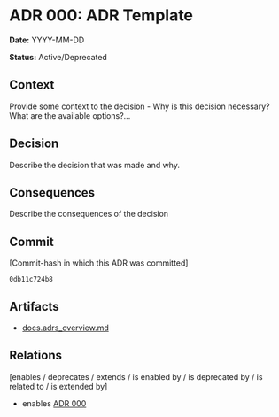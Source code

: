 # ADR 000: ADR Template

**Date:** YYYY-MM-DD

**Status:** Active/Deprecated

## Context

Provide some context to the decision - Why is this decision necessary? What are the available options?...

## Decision

Describe the decision that was made and why. 

## Consequences

Describe the consequences of the decision

## Commit

[Commit-hash in which this ADR was committed]

`0db11c724b8`

## Artifacts

- [docs.adrs_overview.md](../adrs_overview.md)

## Relations

[enables / deprecates / extends / is enabled by / is deprecated by / is related to / is extended by]
- enables [ADR 000](adr-000.md)